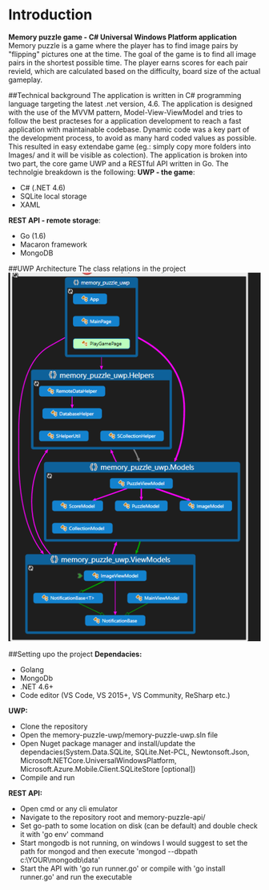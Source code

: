 # Introduction
**Memory puzzle game - C# Universal Windows Platform application**
Memory puzzle is a game where the player has to find image pairs by "flipping" pictures one at the time. The goal of the game is to find all image pairs in the shortest possible time. The player earns scores for each pair revield, which are calculated based on the difficulty, board size of the actual gameplay.

##Technical background
The application is written in C# programming language targeting the latest .net version, 4.6. The application is designed with the use of the MVVM pattern, Model-View-ViewModel and tries to follow the best practeses for a application development to reach a fast application with maintainable codebase. Dynamic code was a key part of the development process, to avoid as many hard coded values as possible. This resulted in easy extendabe game (eg.: simply copy more folders into Images/ and it will be visible as colection).
The application is broken into two part, the core game UWP and a RESTful API written in Go. The technolgie breakdown is the following:
**UWP - the game**:
- C# (.NET 4.6)
- SQLite local storage
- XAML

**REST API - remote storage**:
- Go (1.6)
- Macaron framework
- MongoDB

##UWP Architecture
The class relations in the project
![Class relations](https://raw.githubusercontent.com/pete314/memory-puzzle-uwp/master/docs/img/memory_puzzle_class__relations.PNG?token=AIYB_GW-GssaUb-R7Fh3lKMPMrWg4EhGks5YTBuQwA%3D%3D "Memory puzzle class relations")


##Setting upo the project
**Dependacies:**
- Golang
- MongoDb
- .NET 4.6+
- Code editor (VS Code, VS 2015+, VS Community, ReSharp etc.)

**UWP:**
- Clone the repository
- Open the memory-puzzle-uwp/memory-puzzle-uwp.sln file
- Open Nuget package manager and install/update the dependacies(System.Data.SQLite, SQLite.Net-PCL, Newtonsoft.Json, Microsoft.NETCore.UniversalWindowsPlatform, Microsoft.Azure.Mobile.Client.SQLiteStore [optional])
- Compile and run

**REST API:**
- Open cmd or any cli emulator
- Navigate to the repository root and memory-puzzle-api/
- Set go-path to some location on disk (can be default) and double check it with 'go env' command
- Start mongodb is not running, on windows I would suggest to set the path for mongod and then execute 'mongod --dbpath c:\YOUR\mongodb\data'
- Start the API with 'go run runner.go' or compile with 'go install runner.go' and run the executable


